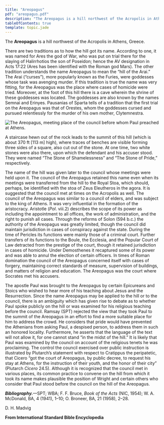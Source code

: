 ```yaml
---
title: "Areopagus"
pdf: "areopagus.pdf"
description: "The Areopagus is a hill northwest of the Acropolis in Athens, Greece, where the apostle Paul preached to the intellectuals."
tableOfContents: true
template: topic.jade
---
```


The **Areopagus** is a hill northwest of the Acropolis in Athens,
Greece.

There are two traditions as to how the hill got its name. According to
one, it was named for Ares the god of War, who was put on trial there
for the slaying of Halirrhotios the son of Poseidon; hence the AV
designation in Acts 17:22 (Ares has been identified with the Roman god
Mars). The other tradition understands the name Areopagus to mean the
“hill of the Arai.” The Arai (“curses”), more popularly known as the
Furies, were goddesses whose task was avenging murder. If this tradition
is true the name was very fitting, for the Areopagus was the place where
cases of homicide were tried. Moreover, at the foot of this hill there
is a cave wherein the shrine of these goddesses was located. The
goddesses are also known by the names Semnai and Erinyes. Pausanias of
Sparta tells of a tradition that the first trial on the Areopagus was
that of Orestes, whom the goddesses cursed and pursued relentlessly for
the murder of his own mother, Clytemnestra.

![The Areopagus, meeting place of the council before whom Paul preached at
Athens.](img/areopagus.jpg)

A staircase hewn out of the rock leads to the summit of this hill (which
is about 370 ft [113 m] high), where traces of benches are visible
forming three sides of a square, also cut out of the stone. At one time,
two white stones were also there, upon which the defendant and his
accuser stood. They were named “The Stone of Shamelessness” and “The
Stone of Pride,” respectively.

The name of the hill was given later to the council whose meetings were
held upon it. The council of the Areopagus retained this name even when
its meetings were transferred from the hill to the Royal Stoa, which
should, perhaps, be identified with the stoa of Zeus Eleutheros in the
agora. It is suggested that the council met at times on the Acropolis as
well. The council of the Areopagus was similar to a council of elders,
and was subject to the king of Athens. It was very influential in the
formation of the aristocracy. Aristotle (*Pol*. viii.2) describes the
scope of its power as including the appointment to all offices, the work
of administration, and the right to punish all cases. Through the
reforms of Solon (594 b.c.) the authority of the Areopagus was greatly
limited, though the council did maintain jurisdiction in cases of
conspiracy against the state. During the time of Pericles its functions
were mainly those of a criminal court. Further transfers of its
functions to the Boule, the Ecclesia, and the Popular Court of Law
detracted from the prestige of the court, though it retained
jurisdiction in cases of homicide. Under Demosthenes it recaptured some
of its power and was able to annul the election of certain officers. In
times of Roman domination the council of the Areopagus concerned itself
with cases of forgery, maintaining correct standards of measure,
supervision of buildings, and matters of religion and education. The
Areopagus was the court where Socrates met his accusers.

The apostle Paul was brought to the Areopagus by certain Epicureans and
Stoics who wished to hear more of his teaching about Jesus and the
Resurrection. Since the name Areopagus may be applied to the hill or to
the council, there is an ambiguity which has given rise to debate as to
whether Paul spoke publicly on the hill or was examined for his
religious teaching before the council. Ramsay (SPT) rejected the view
that they took Paul to the summit of the Areopagus in an effort to find
a more suitable place for him to address the crowd. He considers that
pride would have prevented the Athenians from asking Paul, a despised
person, to address them in such an honored locality. Furthermore, he
asserts that the language of the text will not allow it, for one cannot
stand “in the midst of the hill.” It is likely that Paul was examined by
the council on account of the religious tenets he was proclaiming. The
control the council exercised over public instruction is illustrated by
Plutarch’s statement with respect to Cratippus the peripatetic, that
Cicero “got the court of Areopagus, by public decree, to request his
stay at Athens, for the instruction of their youth, and the honor of
their city” (Plutarch *Cicero* 24.5). Although it is recognized that the
council met in various places, its common practice to convene on the
hill from which it took its name makes plausible the position of Wright
and certain others who consider that Paul stood before the council on
the hill of the Areopagus.

***Bibliography.***—SPT; WBA; F. F. Bruce, *Book of the Acts* (NIC,
1954); W. A. McDonald, BA, 4 (1941), 1–10; O. Broneer, BA, 21 (1958),
2–28.

D. H. Madvig

**From International Standard Bible Encyclopedia**

